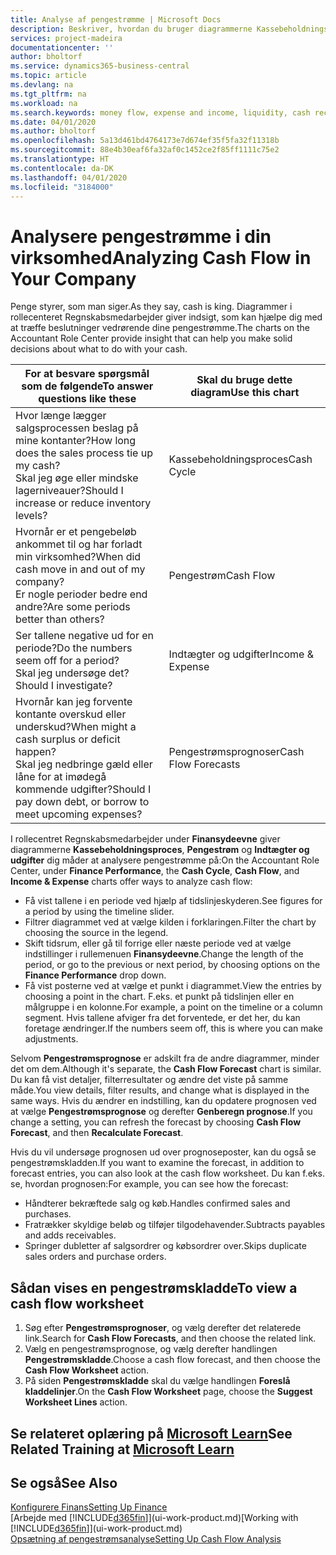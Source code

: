 ```yaml
---
title: Analyse af pengestrømme | Microsoft Docs
description: Beskriver, hvordan du bruger diagrammerne Kassebeholdningsproces, Indtægter og udgifter, Pengestrøm og Pengestrømsprognose til at analysere tidligere og fremtidige pengestrømme til og fra din virksomhed.
services: project-madeira
documentationcenter: ''
author: bholtorf
ms.service: dynamics365-business-central
ms.topic: article
ms.devlang: na
ms.tgt_pltfrm: na
ms.workload: na
ms.search.keywords: money flow, expense and income, liquidity, cash receipts minus cash payments, Cartera
ms.date: 04/01/2020
ms.author: bholtorf
ms.openlocfilehash: 5a13d461bd4764173e7d674ef35f5fa32f11318b
ms.sourcegitcommit: 88e4b30eaf6fa32af0c1452ce2f85ff1111c75e2
ms.translationtype: HT
ms.contentlocale: da-DK
ms.lasthandoff: 04/01/2020
ms.locfileid: "3184000"
---
```

# <a name="analyzing-cash-flow-in-your-company"></a><span data-ttu-id="14168-103">Analysere pengestrømme i din virksomhed</span><span class="sxs-lookup"><span data-stu-id="14168-103">Analyzing Cash Flow in Your Company</span></span>
<span data-ttu-id="14168-104">Penge styrer, som man siger.</span><span class="sxs-lookup"><span data-stu-id="14168-104">As they say, cash is king.</span></span> <span data-ttu-id="14168-105">Diagrammer i rollecenteret Regnskabsmedarbejder giver indsigt, som kan hjælpe dig med at træffe beslutninger vedrørende dine pengestrømme.</span><span class="sxs-lookup"><span data-stu-id="14168-105">The charts on the Accountant Role Center provide insight that can help you make solid decisions about what to do with your cash.</span></span>  

| <span data-ttu-id="14168-106">For at besvare spørgsmål som de følgende</span><span class="sxs-lookup"><span data-stu-id="14168-106">To answer questions like these</span></span> | <span data-ttu-id="14168-107">Skal du bruge dette diagram</span><span class="sxs-lookup"><span data-stu-id="14168-107">Use this chart</span></span> |
| --- | --- |
| <span data-ttu-id="14168-108">Hvor længe lægger salgsprocessen beslag på mine kontanter?</span><span class="sxs-lookup"><span data-stu-id="14168-108">How long does the sales process tie up my cash?</span></span></br> <span data-ttu-id="14168-109">Skal jeg øge eller mindske lagerniveauer?</span><span class="sxs-lookup"><span data-stu-id="14168-109">Should I increase or reduce inventory levels?</span></span> |<span data-ttu-id="14168-110">Kassebeholdningsproces</span><span class="sxs-lookup"><span data-stu-id="14168-110">Cash Cycle</span></span> |
| <span data-ttu-id="14168-111">Hvornår er et pengebeløb ankommet til og har forladt min virksomhed?</span><span class="sxs-lookup"><span data-stu-id="14168-111">When did cash move in and out of my company?</span></span></br> <span data-ttu-id="14168-112">Er nogle perioder bedre end andre?</span><span class="sxs-lookup"><span data-stu-id="14168-112">Are some periods better than others?</span></span> |<span data-ttu-id="14168-113">Pengestrøm</span><span class="sxs-lookup"><span data-stu-id="14168-113">Cash Flow</span></span> |
| <span data-ttu-id="14168-114">Ser tallene negative ud for en periode?</span><span class="sxs-lookup"><span data-stu-id="14168-114">Do the numbers seem off for a period?</span></span></br> <span data-ttu-id="14168-115">Skal jeg undersøge det?</span><span class="sxs-lookup"><span data-stu-id="14168-115">Should I investigate?</span></span> |<span data-ttu-id="14168-116">Indtægter og udgifter</span><span class="sxs-lookup"><span data-stu-id="14168-116">Income & Expense</span></span> |
| <span data-ttu-id="14168-117">Hvornår kan jeg forvente kontante overskud eller underskud?</span><span class="sxs-lookup"><span data-stu-id="14168-117">When might a cash surplus or deficit happen?</span></span></br> <span data-ttu-id="14168-118">Skal jeg nedbringe gæld eller låne for at imødegå kommende udgifter?</span><span class="sxs-lookup"><span data-stu-id="14168-118">Should I pay down debt, or borrow to meet upcoming expenses?</span></span> |<span data-ttu-id="14168-119">Pengestrømsprognoser</span><span class="sxs-lookup"><span data-stu-id="14168-119">Cash Flow Forecasts</span></span> |

<span data-ttu-id="14168-120">I rollecentret Regnskabsmedarbejder under **Finansydeevne** giver diagrammerne **Kassebeholdningsproces**, **Pengestrøm** og **Indtægter og udgifter** dig måder at analysere pengestrømme på:</span><span class="sxs-lookup"><span data-stu-id="14168-120">On the Accountant Role Center, under **Finance Performance**, the **Cash Cycle**, **Cash Flow**, and **Income & Expense** charts offer ways to analyze cash flow:</span></span>  

* <span data-ttu-id="14168-121">Få vist tallene i en periode ved hjælp af tidslinjeskyderen.</span><span class="sxs-lookup"><span data-stu-id="14168-121">See figures for a period by using the timeline slider.</span></span>  
* <span data-ttu-id="14168-122">Filtrer diagrammet ved at vælge kilden i forklaringen.</span><span class="sxs-lookup"><span data-stu-id="14168-122">Filter the chart by choosing the source in the legend.</span></span>  
* <span data-ttu-id="14168-123">Skift tidsrum, eller gå til forrige eller næste periode ved at vælge indstillinger i rullemenuen **Finansydeevne**.</span><span class="sxs-lookup"><span data-stu-id="14168-123">Change the length of the period, or go to the previous or next period, by choosing options on the **Finance Performance** drop down.</span></span>  
* <span data-ttu-id="14168-124">Få vist posterne ved at vælge et punkt i diagrammet.</span><span class="sxs-lookup"><span data-stu-id="14168-124">View the entries by choosing a point in the chart.</span></span> <span data-ttu-id="14168-125">F.eks. et punkt på tidslinjen eller en målgruppe i en kolonne.</span><span class="sxs-lookup"><span data-stu-id="14168-125">For example, a point on the timeline or a column segment.</span></span> <span data-ttu-id="14168-126">Hvis tallene afviger fra det forventede, er det her, du kan foretage ændringer.</span><span class="sxs-lookup"><span data-stu-id="14168-126">If the numbers seem off, this is where you can make adjustments.</span></span>  

<span data-ttu-id="14168-127">Selvom **Pengestrømsprognose** er adskilt fra de andre diagrammer, minder det om dem.</span><span class="sxs-lookup"><span data-stu-id="14168-127">Although it's separate, the **Cash Flow Forecast** chart is similar.</span></span> <span data-ttu-id="14168-128">Du kan få vist detaljer, filterresultater og ændre det viste på samme måde.</span><span class="sxs-lookup"><span data-stu-id="14168-128">You view details, filter results, and change what is displayed in the same ways.</span></span> <span data-ttu-id="14168-129">Hvis du ændrer en indstilling, kan du opdatere prognosen ved at vælge **Pengestrømsprognose** og derefter **Genberegn prognose**.</span><span class="sxs-lookup"><span data-stu-id="14168-129">If you change a setting, you can refresh the forecast by choosing **Cash Flow Forecast**, and then **Recalculate Forecast**.</span></span>

<span data-ttu-id="14168-130">Hvis du vil undersøge prognosen ud over prognoseposter, kan du også se pengestrømskladden.</span><span class="sxs-lookup"><span data-stu-id="14168-130">If you want to examine the forecast, in addition to forecast entries, you can also look at the cash flow worksheet.</span></span> <span data-ttu-id="14168-131">Du kan f.eks. se, hvordan prognosen:</span><span class="sxs-lookup"><span data-stu-id="14168-131">For example, you can see how the forecast:</span></span>

* <span data-ttu-id="14168-132">Håndterer bekræftede salg og køb.</span><span class="sxs-lookup"><span data-stu-id="14168-132">Handles confirmed sales and purchases.</span></span>  
* <span data-ttu-id="14168-133">Fratrækker skyldige beløb og tilføjer tilgodehavender.</span><span class="sxs-lookup"><span data-stu-id="14168-133">Subtracts payables and adds receivables.</span></span>  
* <span data-ttu-id="14168-134">Springer dubletter af salgsordrer og købsordrer over.</span><span class="sxs-lookup"><span data-stu-id="14168-134">Skips duplicate sales orders and purchase orders.</span></span>  

## <a name="to-view-a-cash-flow-worksheet"></a><span data-ttu-id="14168-135">Sådan vises en pengestrømskladde</span><span class="sxs-lookup"><span data-stu-id="14168-135">To view a cash flow worksheet</span></span>
1. <span data-ttu-id="14168-136">Søg efter **Pengestrømsprognoser**, og vælg derefter det relaterede link.</span><span class="sxs-lookup"><span data-stu-id="14168-136">Search for **Cash Flow Forecasts**, and then choose the related link.</span></span>  
2. <span data-ttu-id="14168-137">Vælg en pengestrømsprognose, og vælg derefter handlingen **Pengestrømskladde**.</span><span class="sxs-lookup"><span data-stu-id="14168-137">Choose a cash flow forecast, and then choose the **Cash Flow Worksheet** action.</span></span>  
3. <span data-ttu-id="14168-138">På siden **Pengestrømskladde** skal du vælge handlingen **Foreslå kladdelinjer**.</span><span class="sxs-lookup"><span data-stu-id="14168-138">On the **Cash Flow Worksheet** page, choose the **Suggest Worksheet Lines** action.</span></span>  

## <a name="see-related-training-at-microsoft-learn"></a><span data-ttu-id="14168-139">Se relateret oplæring på [Microsoft Learn](/learn/modules/forecast-cash-flow-dynamics-365-business-central/index)</span><span class="sxs-lookup"><span data-stu-id="14168-139">See Related Training at [Microsoft Learn](/learn/modules/forecast-cash-flow-dynamics-365-business-central/index)</span></span>

## <a name="see-also"></a><span data-ttu-id="14168-140">Se også</span><span class="sxs-lookup"><span data-stu-id="14168-140">See Also</span></span>
[<span data-ttu-id="14168-141">Konfigurere Finans</span><span class="sxs-lookup"><span data-stu-id="14168-141">Setting Up Finance</span></span>](finance-setup-finance.md)  
<span data-ttu-id="14168-142">[Arbejde med [!INCLUDE[d365fin](includes/d365fin_md.md)]](ui-work-product.md)</span><span class="sxs-lookup"><span data-stu-id="14168-142">[Working with [!INCLUDE[d365fin](includes/d365fin_md.md)]](ui-work-product.md)</span></span>  
[<span data-ttu-id="14168-143">Opsætning af pengestrømsanalyse</span><span class="sxs-lookup"><span data-stu-id="14168-143">Setting Up Cash Flow Analysis</span></span>](finance-setup-cash-flow-analyses.md)  
